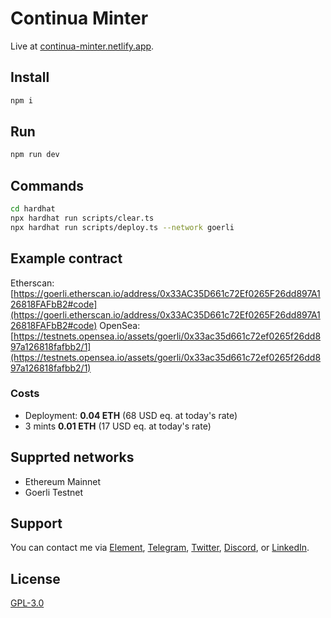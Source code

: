 # Continua Minter

Live at [continua-minter.netlify.app](https://continua-minter.netlify.app/).

## Install

```sh
npm i
```

## Run

```sh
npm run dev
```

## Commands

```sh
cd hardhat
npx hardhat run scripts/clear.ts
npx hardhat run scripts/deploy.ts --network goerli
```

## Example contract

Etherscan: [https://goerli.etherscan.io/address/0x33AC35D661c72Ef0265F26dd897A126818FAFbB2#code](https://goerli.etherscan.io/address/0x33AC35D661c72Ef0265F26dd897A126818FAFbB2#code)
OpenSea: [https://testnets.opensea.io/assets/goerli/0x33ac35d661c72ef0265f26dd897a126818fafbb2/1](https://testnets.opensea.io/assets/goerli/0x33ac35d661c72ef0265f26dd897a126818fafbb2/1)

### Costs

- Deployment: **0.04 ETH** (68 USD eq. at today's rate)
- 3 mints **0.01 ETH** (17 USD eq. at today's rate)

## Supprted networks

- Ethereum Mainnet
- Goerli Testnet

## Support

You can contact me via [Element](https://matrix.to/#/@julienbrg:matrix.org), [Telegram](https://t.me/julienbrg), [Twitter](https://twitter.com/julienbrg), [Discord](https://discord.gg/xw9dCeQ94Y), or [LinkedIn](https://www.linkedin.com/in/julienberanger/).

## License

[GPL-3.0](https://github.com/w3hc/w3hc-web/blob/main/LICENSE)

